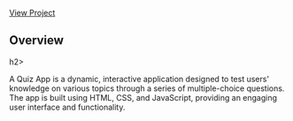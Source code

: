 <a href="https://mamatha833.github.io/QuizGame/">View Project</a>
<h2>Overview</h2>h2>
<p>A Quiz App is a dynamic, interactive application designed to test users' knowledge on various topics through a series of multiple-choice questions. The app is built using HTML, CSS, and JavaScript, providing an engaging user interface and functionality.</p>
